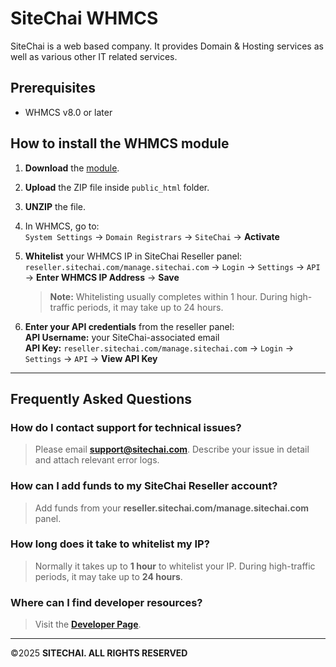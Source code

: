 # SiteChai WHMCS

SiteChai is a web based company. It provides Domain & Hosting services as well as various other IT related services.

## Prerequisites
- WHMCS v8.0 or later

## How to install the WHMCS module

1. **Download** the [module](https://github.com/sitechai-dev/SiteChai-WHMCS/releases/download/sitechai-whmcs-v2.03/sitechai-whmcs-v2.03.zip).

2. **Upload** the ZIP file inside `public_html` folder.
3. **UNZIP** the file.
4. In WHMCS, go to:  
   `System Settings` → `Domain Registrars` → `SiteChai` → **Activate**
5. **Whitelist** your WHMCS IP in SiteChai Reseller panel:  
   `reseller.sitechai.com/manage.sitechai.com` → `Login` → `Settings` → `API` → **Enter WHMCS IP Address** → **Save**

   > **Note:**
   > Whitelisting usually completes within 1 hour. During high-traffic periods, it may take up to 24 hours.

6. **Enter your API credentials** from the reseller panel:  
   **API Username:** your SiteChai-associated email  
   **API Key:** `reseller.sitechai.com/manage.sitechai.com` → `Login` → `Settings` → `API` → **View API Key**

---

## Frequently Asked Questions

### How do I contact support for technical issues?
> Please email **support@sitechai.com**. Describe your issue in detail and attach relevant error logs.

### How can I add funds to my SiteChai Reseller account?
> Add funds from your **reseller.sitechai.com/manage.sitechai.com** panel.

### How long does it take to whitelist my IP?
> Normally it takes up to **1 hour** to whitelist your IP. During high-traffic periods, it may take up to **24 hours**.

### Where can I find developer resources?
> Visit the **[Developer Page](https://sitechai.com)**.

---

©2025 **SITECHAI. ALL RIGHTS RESERVED**
